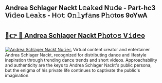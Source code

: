 ## Andrea Schlager Nackt L𝚎a𝚔ed N𝚞𝚍e - Part-hc3 Vi𝚍𝚎o L𝚎a𝚔s - H𝚘𝚝 O𝚗𝚕yf𝚊ns P𝚑𝚘tos 9oYwA

# <h2><a href="http://kfahbc.oniu.top/?m=Andrea+Schlager+Nackt">🔗👉 🔴 Andrea Schlager Nackt P𝚑ot𝚘𝚜 V𝚒d𝚎o</a></h2>

[![Andrea Schlager Nackt Nu𝚍e𝚜](https://i.imgur.com/0qMVB7G.gif)](http://kfahbc.oniu.top/?m=Andrea+Schlager+Nackt)
Virtual content creator and entertainer Andrea Schlager Nackt, recognized for distributing dance and lifestyle inspiration through trending dance trends and short videos. Approachability and authenticity are the keys to Andrea Schlager Nackt's public persona, but the enigma of his private life continues to captivate the public's imagination.  

